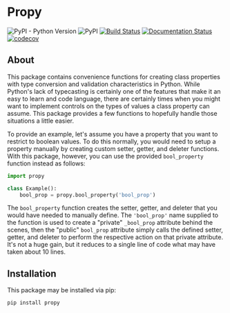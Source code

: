 # Propy

![PyPI - Python Version](https://img.shields.io/pypi/pyversions/propy.svg)
![PyPI](https://img.shields.io/pypi/v/propy.svg)
[![Build Status](https://travis-ci.com/mpewsey/propy.svg?branch=master)](https://travis-ci.com/mpewsey/propy)
[![Documentation Status](https://readthedocs.org/projects/propy/badge/?version=latest)](https://propy.readthedocs.io/en/latest/?badge=latest)
[![codecov](https://codecov.io/gh/mpewsey/propy/branch/master/graph/badge.svg)](https://codecov.io/gh/mpewsey/propy)

## About

This package contains convenience functions for creating class properties
with type conversion and validation characteristics in Python. While Python's
lack of typecasting is certainly one of the features that make it an easy to
learn and code language, there are certainly times when you might want
to implement controls on the types of values a class property can assume.
This package provides a few functions to hopefully handle those situations
a little easier.

To provide an example, let's assume you have a property that you want to restrict
to boolean values. To do this normally, you would need to setup a property
manually by creating custom setter, getter, and deleter functions. With this
package, however, you can use the provided `bool_property` function instead
as follows:

```python
import propy

class Example():
    bool_prop = propy.bool_property('bool_prop')
```

The `bool_property` function creates the setter, getter, and deleter that you
would have needed to manually define. The `'bool_prop'` name supplied to the
function is used to create a "private" `_bool_prop` attribute behind the scenes,
then the "public" `bool_prop` attribute simply calls the defined setter, getter,
and deleter to perform the respective action on that private attribute.
It's not a huge gain, but it reduces to a single line of code what may
have taken about 10 lines.

## Installation
This package may be installed via pip:

```
pip install propy
```
